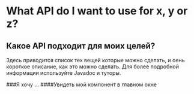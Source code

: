 # What API do I want to use for x, y or z?
## Какое API подходит для моих целей?

Здесь приводится список тех вещей которые можно сделать, и оень короткое описание, как это можно сделать.  Для более подробной информации используйте Javadoc и туторы.

###Я хочу ...
####Увидеть мой компонент в главном окне

